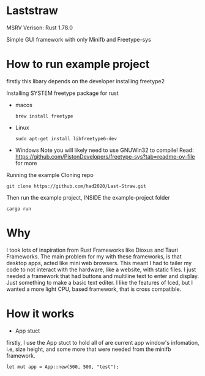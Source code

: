 # Laststraw

MSRV Verison: Rust 1.78.0 

Simple GUI framework with only Minifb and Freetype-sys

# How to run example project
firstly this libary depends on the developer installing freetype2 

Installing SYSTEM freetype package for rust
- macos
  ``` 
  brew install freetype
  ```
- Linux
  ```
  sudo apt-get install libfreetype6-dev
  ```
- Windows
  Note you will likely need to use GNUWin32 to compile!
  Read: https://github.com/PistonDevelopers/freetype-sys?tab=readme-ov-file for more

Running the example 
  Cloning repo
```
git clone https://github.com/had2020/Last-Straw.git
```
Then run the example project, INSIDE the example-project folder
```
cargo run
```

# Why
I took lots of inspiration from Rust Frameworks like Dioxus and Tauri Frameworks.
The main problem for my with these frameworks, is that desktop apps, acted like
mini web browsers. This meant I had to tailer my code to not interact with the hardware, like a website, with static files. I just needed a framework that had buttons and multiline text to enter and display. Just something to make a basic text editer. I like the features of Iced, but I wanted a more light CPU, based framework, that is cross compatible. 

# How it works
- App stuct
  
firstly, I use the App stuct to hold all of are current app window's infomation, i.e, size height, and some more that were needed from the minifb framework. 
```
let mut app = App::new(500, 500, "test");
```

